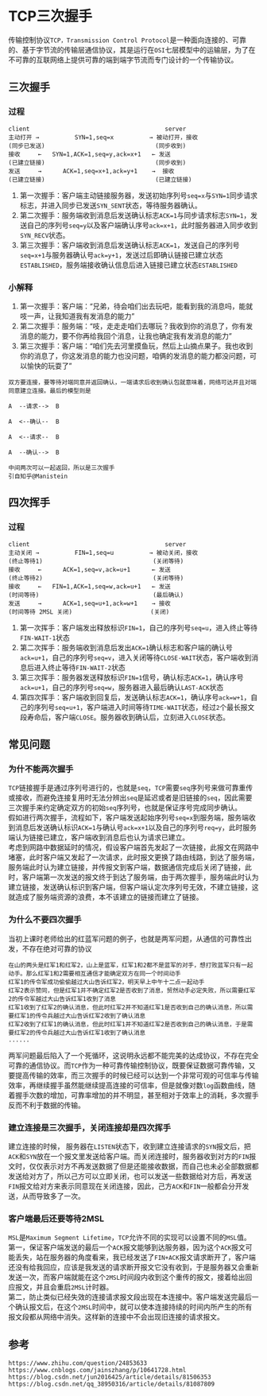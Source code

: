 # TCP三次握手
传输控制协议`TCP，Transmission Control Protocol`是一种面向连接的、可靠的、基于字节流的传输层通信协议，其是运行在`OSI`七层模型中的运输层，为了在不可靠的互联网络上提供可靠的端到端字节流而专门设计的一个传输协议。


## 三次握手

### 过程

```
client                                      server
主动打开 →          SYN=1,seq=x          → 被动打开，接收
(同步已发送)                               (同步收到)
接收     ←   SYN=1,ACK=1,seq=y,ack=x+1   ← 发送
(已建立链接)                               (同步收到)
发送     →      ACK=1,seq=x+1,ack=y+1    →  接收
(已建立链接)                               (已建立链接)
``` 
1. 第一次握手：客户端主动链接服务器，发送初始序列号`seq=x`与`SYN=1`同步请求标志，并进入同步已发送`SYN_SENT`状态，等待服务器确认。
2. 第二次握手：服务端收到消息后发送确认标志`ACK=1`与同步请求标志`SYN=1`，发送自己的序列号`seq=y`以及客户端确认序号`ack=x+1`，此时服务器进入同步收到`SYN_RECV`状态。
3. 第三次握手：客户端收到消息后发送确认标志`ACK=1`，发送自己的序列号`seq=x+1`与服务器确认号`ack=y+1`，发送过后即确认链接已建立状态`ESTABLISHED`，服务端接收确认信息后进入链接已建立状态`ESTABLISHED`

### 小解释
1. 第一次握手：客户端：“兄弟，待会咱们出去玩吧，能看到我的消息吗，能就吱一声，让我知道我有发消息的能力”
2. 第二次握手：服务端：“吱，走走走咱们去哪玩？我收到你的消息了，你有发消息的能力，要不你再给我回个消息，让我也确定我有发消息的能力”
3. 第三次握手：客户端：“咱们先去河里摸鱼玩，然后上山摘点果子。我也收到你的消息了，你这发消息的能力也没问题，咱俩的发消息的能力都没问题，可以愉快的玩耍了”

```
双方要连接，要等待对端同意并返回确认，一端请求后收到确认包就意味着，网络可达并且对端同意建立连接。最后的模型则是

A  --请求-->  B

A  <--确认--  B

A  <--请求--  B

A  --确认-->  B

中间两次可以一起返回，所以是三次握手
引自知乎@Manistein
```

## 四次挥手
### 过程
```
client                                      server
主动关闭 →          FIN=1,seq=u          → 被动关闭，接收
(终止等待1)                               (关闭等待)
接收     ←      ACK=1,seq=v,ack=u+1      ← 发送
(终止等待2)                               (关闭等待)
接收     ←   FIN=1,ACK=1,seq=w,ack=u+1   ← 发送
(时间等待)                                (最后确认)
发送     →      ACK=1,seq=u+1,ack=w+1    → 接收
(时间等待 2MSL 关闭)                      (关闭)
``` 
1. 第一次挥手：客户端发出释放标识`FIN=1`，自己的序列号`seq=u`，进入终止等待`FIN-WAIT-1`状态
2. 第二次挥手：服务端收到消息后发出`ACK=1`确认标志和客户端的确认号`ack=u+1`，自己的序列号`seq=v`，进入关闭等待`CLOSE-WAIT`状态，客户端收到消息后进入终止等待`FIN-WAIT-2`状态
3. 第三次挥手：服务器发送释放标识`FIN=1`信号，确认标志`ACK=1`，确认序号`ack=u+1`，自己的序列号`seq=w`，服务器进入最后确认`LAST-ACK`状态
4. 第四次挥手：客户端收到回复后，发送确认标志`ACK=1`，确认序号`ack=w+1`，自己的序列号`seq=u+1`，客户端进入时间等待`TIME-WAIT`状态，经过`2`个最长报文段寿命后，客户端`CLOSE`。服务器收到确认后，立刻进入`CLOSE`状态。


## 常见问题

### 为什不能两次握手
`TCP`链接握手是通过序列号进行的，也就是`seq`，`TCP`需要`seq`序列号来做可靠重传或接收，而避免连接复用时无法分辨出`seq`是延迟或者是旧链接的`seq`，因此需要三次握手来约定确定双方的初始`seq`序列号，也就是保证序号完成同步确认。   
假如进行两次握手，流程如下，客户端发送起始序列号`seq=x`到服务端，服务端收到消息后发送确认标识`ACK=1`与确认号`ack=x+1`以及自己的序列号`req=y`，此时服务端认为链接已建立，客户端收到消息后也认为请求已建立。   
考虑到网路中数据延时的情况，假设客户端首先发起了一次链接，此报文在网路中堵塞，此时客户端又发起了一次请求，此时报文更换了路由线路，到达了服务端，服务端此时认为建立链接，并传报文到客户端，数据通信完成后关闭了链接，此时，客户端第一次发送的报文终于到达了服务端，由于两次握手，服务端此时认为建立链接，发送确认标识到客户端，但客户端认定次序列号无效，不建立链接，这就造成了服务端资源的浪费，本不该建立的链接而建立了链接。

### 为什么不要四次握手
当初上课时老师给出的红蓝军问题的例子，也就是两军问题，从通信的可靠性出发，不存在绝对可靠的协议
```
在山的两头是红军1和红军2，山上是蓝军，红军1和2都不是蓝军的对手，想打败蓝军只有一起动手。那么红军1和2需要相互通信才能确定双方在同一个时间动手
红军1的传令军成功偷偷越过大山告诉红军2，明天早上中午十二点一起动手
红军2表示赞同，但是红军1并不确定红军2是否收到了消息，贸然动手必定失败，所以需要红军2的传令军越过大山告诉红军1收到了消息
红军1收到了红军2的确认消息，但此时红军2并不知道红军1是否收到自己的确认消息，所以需要红军1的传令兵越过大山告诉红军2收到了确认消息
红军2收到了红军1的确认消息，但此时红军1并不知道红军2是否收到自己的确认消息，于是需要红军2的传令兵越过大山告诉红军1收到了确认消息
......
```
两军问题最后陷入了一个死循环，这说明永远都不能完美的达成协议，不存在完全可靠的通信协议。而`TCP`作为一种可靠传输控制协议，既要保证数据可靠传输，又要提高传输的效率，而三次握手的时候已经可以达到一个非常可观的可信率与传输效率，再继续握手虽然能继续提高连接的可信率，但是就像对数`log`函数曲线，随着握手次数的增加，可靠率增加的并不明显，甚至相对于效率上的消耗，多次握手反而不利于数据的传输。


### 建立连接是三次握手，关闭连接却是四次挥手
建立连接的时候， 服务器在`LISTEN`状态下，收到建立连接请求的`SYN`报文后，把`ACK`和`SYN`放在一个报文里发送给客户端。而关闭连接时，服务器收到对方的`FIN`报文时，仅仅表示对方不再发送数据了但是还能接收数据，而自己也未必全部数据都发送给对方了，所以己方可以立即关闭，也可以发送一些数据给对方后，再发送`FIN`报文给对方来表示同意现在关闭连接，因此，己方`ACK`和`FIN`一般都会分开发送，从而导致多了一次。

### 客户端最后还要等待2MSL
`MSL`是`Maximum Segment Lifetime`，`TCP`允许不同的实现可以设置不同的`MSL`值。  
第一，保证客户端发送的最后一个`ACK`报文能够到达服务器，因为这个`ACK`报文可能丢失，站在服务器的角度看来，我已经发送了`FIN+ACK`报文请求断开了，客户端还没有给我回应，应该是我发送的请求断开报文它没有收到，于是服务器又会重新发送一次，而客户端就能在这个`2MSL`时间段内收到这个重传的报文，接着给出回应报文，并且会重启`2MSL`计时器。  
第二，防止类似已经失效的连接请求报文段出现在本连接中。客户端发送完最后一个确认报文后，在这个`2MSL`时间中，就可以使本连接持续的时间内所产生的所有报文段都从网络中消失。这样新的连接中不会出现旧连接的请求报文。

## 参考

```
https://www.zhihu.com/question/24853633
https://www.cnblogs.com/jainszhang/p/10641728.html
https://blog.csdn.net/jun2016425/article/details/81506353
https://blog.csdn.net/qq_38950316/article/details/81087809
```
